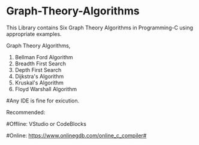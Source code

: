 # Graph-Theory-Algorithms
This Library contains Six Graph Theory Algorithms in Programming-C using appropriate examples.

Graph Theory Algorithms,

1. Bellman Ford Algorithm
2. Breadth First Search
3. Depth First Search
4. Dijkstra's Algorithm
5. Kruskal's Algorithm
6. Floyd Warshall Algorithm

#Any IDE is fine for exicution.

Recommended:

#Offline: VStudio or CodeBlocks

#Online: https://www.onlinegdb.com/online_c_compiler#
 
